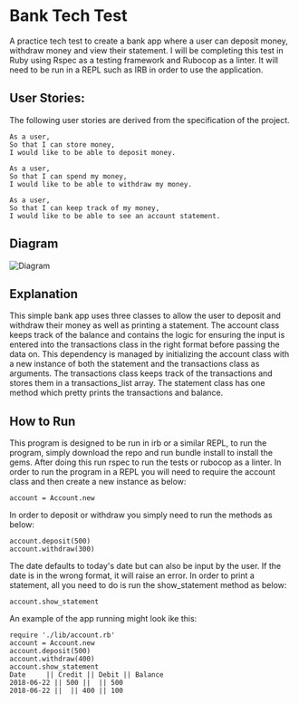 # **Bank Tech Test**


A practice tech test to create a bank app where a user can deposit money, withdraw money and view their statement. I will be completing this test in Ruby using Rspec as a testing framework and Rubocop as a linter. It will need to be run in a REPL such as IRB in order to use the application.

## **User Stories:**

The following user stories are derived from the specification of the project.

```
As a user,
So that I can store money,
I would like to be able to deposit money.
```
```
As a user,
So that I can spend my money,
I would like to be able to withdraw my money.
```
```
As a user,
So that I can keep track of my money,
I would like to be able to see an account statement.
```
## **Diagram**

![Diagram](https://github.com/anderscodes/bank_tech_test_version2/blob/master/Bank%20Diagram.jpg?raw=true)

## **Explanation**

This simple bank app uses three classes to allow the user to deposit and withdraw their money as well as printing a statement.
The account class keeps track of the balance and contains the logic for ensuring the input is entered into the transactions class in the right format before passing the data on. 
This dependency is managed by initializing the account class with a new instance of both the statement and the transactions class as arguments. 
The transactions class keeps track of the transactions and stores them in a transactions_list array. 
The statement class has one method which pretty prints the transactions and balance.

## **How to Run**

This program is designed to be run in irb or a similar REPL, to run the program, simply download the repo and run bundle install to install the gems. After doing this run rspec to run the tests or rubocop as a linter. In order to run the program in a REPL you will need to require the account class and then create a new instance as below:
 ```
account = Account.new
```
In order to deposit or withdraw you simply need to run the methods as below:
```
account.deposit(500)
account.withdraw(300)
```
The date defaults to today's date but can also be input by the user. If the date is in the wrong format, it will raise an error.
In order to print a statement, all you need to do is run the show_statement method as below:
```
account.show_statement
```
An example of the app running might look ike this:
```
require './lib/account.rb'
account = Account.new
account.deposit(500)
account.withdraw(400)
account.show_statement
Date     || Credit || Debit || Balance
2018-06-22 || 500 ||  || 500
2018-06-22 ||  || 400 || 100
```
